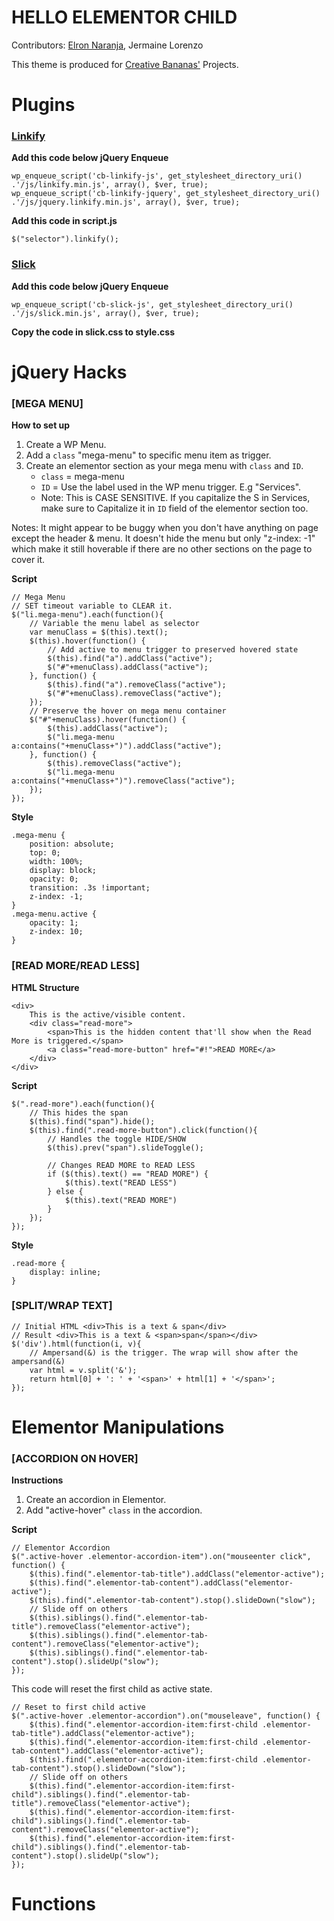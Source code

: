 # HELLO ELEMENTOR CHILD

Contributors: [Elron Naranja](https://elronnaranja.com), Jermaine Lorenzo

This theme is produced for [Creative Bananas'](https://creativebananas.com) Projects.

# Plugins

### [Linkify](https://www.jqueryscript.net/text/jQuery-Plugin-To-Transform-URLs-In-Text-Into-Links-linkify.html)
**Add this code below jQuery Enqueue**
```
wp_enqueue_script('cb-linkify-js', get_stylesheet_directory_uri() .'/js/linkify.min.js', array(), $ver, true);
wp_enqueue_script('cb-linkify-jquery', get_stylesheet_directory_uri() .'/js/jquery.linkify.min.js', array(), $ver, true);
```

**Add this code in script.js**
``` 
$("selector").linkify();
```

### [Slick](https://kenwheeler.github.io/slick/)
**Add this code below jQuery Enqueue**
```
wp_enqueue_script('cb-slick-js', get_stylesheet_directory_uri() .'/js/slick.min.js', array(), $ver, true);
```
**Copy the code in slick.css to style.css**

# jQuery Hacks 

### [MEGA MENU]
**How to set up**
1. Create a WP Menu.
2. Add a <code>class</code> "mega-menu" to specific menu item as trigger. 
3. Create an elementor section as your mega menu with <code>class</code> and <code>ID</code>.
	- <code>class</code> = mega-menu
	- <code>ID</code> = Use the label used in the WP menu trigger. E.g "Services".
	- Note: This is CASE SENSITIVE. If you capitalize the S in Services, make sure to Capitalize it in <code>ID</code> field of the elementor section too.

Notes: It might appear to be buggy when you don't have anything on page except the header & menu. It doesn't hide the menu but only "z-index: -1" which make it still hoverable if there are no other sections on the page to cover it.

**Script**
```
// Mega Menu
// SET timeout variable to CLEAR it.
$("li.mega-menu").each(function(){
	// Variable the menu label as selector
	var menuClass = $(this).text();
	$(this).hover(function() {
		// Add active to menu trigger to preserved hovered state
		$(this).find("a").addClass("active");
		$("#"+menuClass).addClass("active");
	}, function() {
		$(this).find("a").removeClass("active");
		$("#"+menuClass).removeClass("active");
	});
	// Preserve the hover on mega menu container
	$("#"+menuClass).hover(function() {
		$(this).addClass("active");
		$("li.mega-menu a:contains("+menuClass+")").addClass("active");
	}, function() {
		$(this).removeClass("active");
		$("li.mega-menu a:contains("+menuClass+")").removeClass("active");
	});
});
```
**Style**
```
.mega-menu {
	position: absolute;
	top: 0;
	width: 100%;
	display: block;
	opacity: 0;
	transition: .3s !important;
	z-index: -1;
}
.mega-menu.active {
	opacity: 1;
	z-index: 10;
}
```

### [READ MORE/READ LESS]

**HTML Structure**
```
<div>
	This is the active/visible content. 
	<div class="read-more"> 
		<span>This is the hidden content that'll show when the Read More is triggered.</span>
		<a class="read-more-button" href="#!">READ MORE</a>
	</div>
</div>
```

**Script**
```
$(".read-more").each(function(){
	// This hides the span
	$(this).find("span").hide();
	$(this).find(".read-more-button").click(function(){
		// Handles the toggle HIDE/SHOW
		$(this).prev("span").slideToggle();
		
		// Changes READ MORE to READ LESS
		if ($(this).text() == "READ MORE") {
			$(this).text("READ LESS")
		} else {
			$(this).text("READ MORE")
		}
	});
});
```

**Style**
```
.read-more {
	display: inline;
}
```

### [SPLIT/WRAP TEXT]
```
// Initial HTML <div>This is a text & span</div>
// Result <div>This is a text & <span>span</span></div>
$('div').html(function(i, v){
	// Ampersand(&) is the trigger. The wrap will show after the ampersand(&)
	var html = v.split('&');
	return html[0] + ': ' + '<span>' + html[1] + '</span>';
});
```

# Elementor Manipulations

### [ACCORDION ON HOVER]

**Instructions**
1. Create an accordion in Elementor.
2. Add "active-hover" <code>class</code>  in the accordion.

**Script**
```
// Elementor Accordion
$(".active-hover .elementor-accordion-item").on("mouseenter click", function() {
	$(this).find(".elementor-tab-title").addClass("elementor-active");
	$(this).find(".elementor-tab-content").addClass("elementor-active");
	$(this).find(".elementor-tab-content").stop().slideDown("slow");
	// Slide off on others
	$(this).siblings().find(".elementor-tab-title").removeClass("elementor-active");
	$(this).siblings().find(".elementor-tab-content").removeClass("elementor-active");
	$(this).siblings().find(".elementor-tab-content").stop().slideUp("slow");
});
```

This code will reset the first child as active state.
```
// Reset to first child active
$(".active-hover .elementor-accordion").on("mouseleave", function() {
	$(this).find(".elementor-accordion-item:first-child .elementor-tab-title").addClass("elementor-active");
	$(this).find(".elementor-accordion-item:first-child .elementor-tab-content").addClass("elementor-active");
	$(this).find(".elementor-accordion-item:first-child .elementor-tab-content").stop().slideDown("slow");
	// Slide off on others
	$(this).find(".elementor-accordion-item:first-child").siblings().find(".elementor-tab-title").removeClass("elementor-active");
	$(this).find(".elementor-accordion-item:first-child").siblings().find(".elementor-tab-content").removeClass("elementor-active");
	$(this).find(".elementor-accordion-item:first-child").siblings().find(".elementor-tab-content").stop().slideUp("slow");
});
```

# Functions